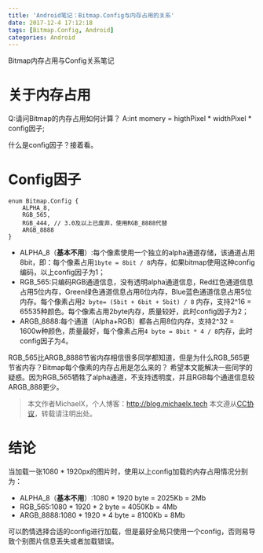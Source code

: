 ```yaml
---
title: 'Android笔记：Bitmap.Config与内存占用的关系'
date: 2017-12-4 17:12:18
tags: [Bitmap.Config, Android]
categories: Android
---
```

Bitmap内存占用与Config关系笔记
<!--more-->
关于内存占用
==
Q:请问Bitmap的内存占用如何计算？
A:int momery = higthPixel \* widthPixel \* config因子;

什么是config因子？接着看。

Config因子
========
```
enum Bitmap.Config {
    ALPHA_8,
    RGB_565,
    RGB_444, // 3.0及以上已废弃，使用RGB_8888代替
    ARGB_8888
}
```

 - ALPHA_8（**基本不用**）:每个像素使用一个独立的alpha通道存储，该通道占用8bit，即：每个像素占用`1byte = 8bit / 8`内存，如果bitmap使用这种config编码，以上config因子为1；
 - RGB_565:只编码RGB通道信息，没有透明alpha通道信息，Red红色通道信息占用5位内存，Green绿色通道信息占用6位内存，Blue蓝色通道信息占用5位内存。每个像素占用`2 byte= (5bit + 6bit + 5bit) / 8` 内存，支持2^16 = 65535种颜色。每个像素占用2byte内存，质量较好，此时config因子为2；
 - ARGB_8888:每个通道（Alpha+RGB）都各占用8位内存，支持2^32 = 1600w种颜色，质量最好，每个像素占用`4 byte = 8bit * 4 / 8`内存，此时config因子为4。

RGB_565比ARGB_8888节省内存相信很多同学都知道，但是为什么RGB_565更节省内存？Bitmap每个像素的内存占用是怎么来的？
希望本文能解决一些同学的疑惑。因为RGB_565牺牲了alpha通道，不支持透明度，并且RGB每个通道信息较ARGB_888更少。

> 本文作者MichaelX，个人博客：http://blog.michaelx.tech 本文遵从[CC协议](http://creativecommons.org/licenses/by-nc-sa/4.0/)，转载请注明出处。

结论
==
当加载一张1080 * 1920px的图片时，使用以上config加载的内存占用情况分别为：

 - ALPHA_8（**基本不用**）:1080 * 1920 byte = 2025Kb = 2Mb
 - RGB_565:1080 \* 1920 \* 2 byte = 4050Kb = 4Mb
 - ARGB_8888:1080 \* 1920 \* 4 byte = 8100Kb = 8Mb

可以酌情选择合适的config进行加载，但是最好全局只使用一个config，否则易导致个别图片信息丢失或者加载错误。